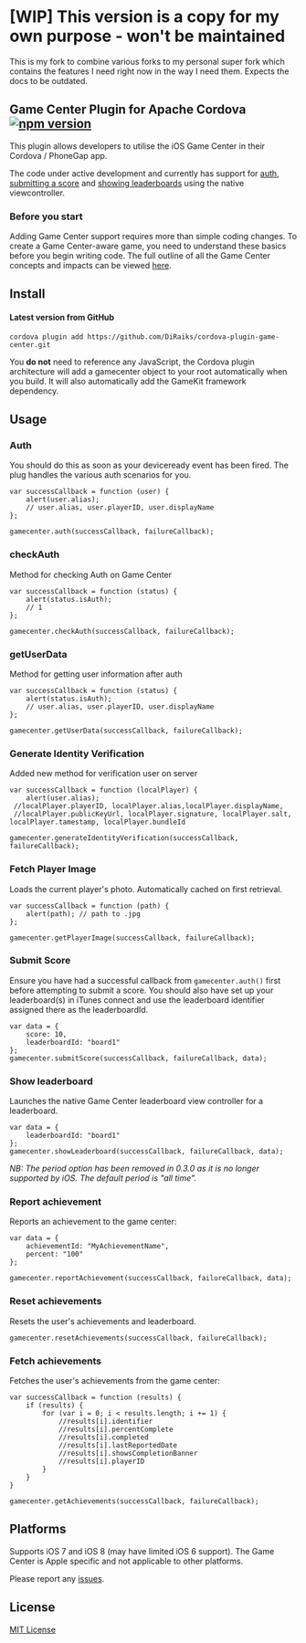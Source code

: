 
# [WIP] This version is a copy for my own purpose - won't be maintained

This is my fork to combine various forks to my personal super fork which contains the features I need right now in the way I need them. Expects the docs to be outdated.

## Game Center Plugin for Apache Cordova [![npm version](https://badge.fury.io/js/cordova-plugin-game-center.svg)](http://badge.fury.io/js/cordova-plugin-game-center)

This plugin allows developers to utilise the iOS Game Center in their Cordova / PhoneGap app.

The code under active development and currently has support for [auth](#auth), [submitting a score](#submit-score) and [showing leaderboards](#show-leaderboard) using the native viewcontroller.

### Before you start

Adding Game Center support requires more than simple coding changes. To create a Game Center-aware game, you need to understand these basics before you begin writing code. The full outline of all the Game Center concepts and impacts can be viewed [here](https://developer.apple.com/library/ios/documentation/NetworkingInternet/Conceptual/GameKit_Guide/GameCenterOverview/GameCenterOverview.html).

## Install

#### Latest version from GitHub

```
cordova plugin add https://github.com/DiRaiks/cordova-plugin-game-center.git
```

You **do not** need to reference any JavaScript, the Cordova plugin architecture will add a gamecenter object to your root automatically when you build. It will also automatically add the GameKit framework dependency.


## Usage

### Auth

You should do this as soon as your deviceready event has been fired. The plug handles the various auth scenarios for you.

```
var successCallback = function (user) {
    alert(user.alias);
    // user.alias, user.playerID, user.displayName
};

gamecenter.auth(successCallback, failureCallback);
```
### checkAuth

Method for checking Auth on Game Center
```
var successCallback = function (status) {
    alert(status.isAuth);
    // 1
};

gamecenter.checkAuth(successCallback, failureCallback);
```

### getUserData

Method for getting user information after auth
```
var successCallback = function (status) {
    alert(status.isAuth);
    // user.alias, user.playerID, user.displayName
};

gamecenter.getUserData(successCallback, failureCallback);
```

### Generate Identity Verification

Added new method for verification user on server
```
var successCallback = function (localPlayer) {
    alert(user.alias);
 //localPlayer.playerID, localPlayer.alias,localPlayer.displayName,
 //localPlayer.publicKeyUrl, localPlayer.signature, localPlayer.salt, localPlayer.tamestamp, localPlayer.bundleId                

gamecenter.generateIdentityVerification(successCallback, failureCallback);
```

### Fetch Player Image

Loads the current player's photo. Automatically cached on first retrieval.

```
var successCallback = function (path) {
    alert(path); // path to .jpg
};

gamecenter.getPlayerImage(successCallback, failureCallback);
```

### Submit Score

Ensure you have had a successful callback from `gamecenter.auth()` first before attempting to submit a score. You should also have set up your leaderboard(s) in iTunes connect and use the leaderboard identifier assigned there as the leaderboardId.

```
var data = {
    score: 10,
    leaderboardId: "board1"
};
gamecenter.submitScore(successCallback, failureCallback, data);
```

### Show leaderboard

Launches the native Game Center leaderboard view controller for a leaderboard.

```
var data = {
    leaderboardId: "board1"
};
gamecenter.showLeaderboard(successCallback, failureCallback, data);
```

*NB: The period option has been removed in 0.3.0 as it is no longer supported by iOS. The default period is "all time".*

### Report achievement

Reports an achievement to the game center:

```
var data = {
	achievementId: "MyAchievementName",
	percent: "100"
};

gamecenter.reportAchievement(successCallback, failureCallback, data);
```

### Reset achievements

Resets the user's achievements and leaderboard.

```
gamecenter.resetAchievements(successCallback, failureCallback);
```

### Fetch achievements

Fetches the user's achievements from the game center:

```
var successCallback = function (results) {
	if (results) {
    	for (var i = 0; i < results.length; i += 1) {
            //results[i].identifier
            //results[i].percentComplete
            //results[i].completed
            //results[i].lastReportedDate
            //results[i].showsCompletionBanner
            //results[i].playerID
        }
    }
}

gamecenter.getAchievements(successCallback, failureCallback);

```

## Platforms

Supports iOS 7 and iOS 8 (may have limited iOS 6 support). The Game Center is Apple specific and not applicable to other platforms.

Please report any [issues](https://github.com/leecrossley/cordova-plugin-game-center/issues/new).

## License

[MIT License](http://ilee.mit-license.org)
